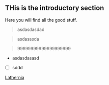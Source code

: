 ## THis is the introductory section
Here you will find all the good stuff.

> asdasdasdad

> asdasasda

> 99999999999999999999

- asdasdasasd
- [ ] sddd

[Lathernia](<lathernia/>)